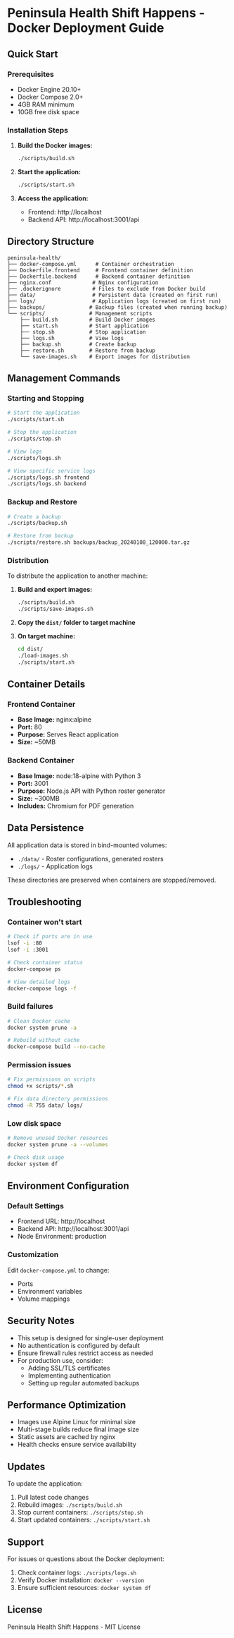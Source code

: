 # Peninsula Health Shift Happens - Docker Deployment Guide

## Quick Start

### Prerequisites
- Docker Engine 20.10+ 
- Docker Compose 2.0+
- 4GB RAM minimum
- 10GB free disk space

### Installation Steps

1. **Build the Docker images:**
   ```bash
   ./scripts/build.sh
   ```

2. **Start the application:**
   ```bash
   ./scripts/start.sh
   ```

3. **Access the application:**
   - Frontend: http://localhost
   - Backend API: http://localhost:3001/api

## Directory Structure

```
peninsula-health/
├── docker-compose.yml      # Container orchestration
├── Dockerfile.frontend     # Frontend container definition
├── Dockerfile.backend      # Backend container definition
├── nginx.conf             # Nginx configuration
├── .dockerignore          # Files to exclude from Docker build
├── data/                  # Persistent data (created on first run)
├── logs/                  # Application logs (created on first run)
├── backups/              # Backup files (created when running backup)
└── scripts/              # Management scripts
    ├── build.sh          # Build Docker images
    ├── start.sh          # Start application
    ├── stop.sh           # Stop application
    ├── logs.sh           # View logs
    ├── backup.sh         # Create backup
    ├── restore.sh        # Restore from backup
    └── save-images.sh    # Export images for distribution
```

## Management Commands

### Starting and Stopping

```bash
# Start the application
./scripts/start.sh

# Stop the application
./scripts/stop.sh

# View logs
./scripts/logs.sh

# View specific service logs
./scripts/logs.sh frontend
./scripts/logs.sh backend
```

### Backup and Restore

```bash
# Create a backup
./scripts/backup.sh

# Restore from backup
./scripts/restore.sh backups/backup_20240108_120000.tar.gz
```

### Distribution

To distribute the application to another machine:

1. **Build and export images:**
   ```bash
   ./scripts/build.sh
   ./scripts/save-images.sh
   ```

2. **Copy the `dist/` folder to target machine**

3. **On target machine:**
   ```bash
   cd dist/
   ./load-images.sh
   ./scripts/start.sh
   ```

## Container Details

### Frontend Container
- **Base Image:** nginx:alpine
- **Port:** 80
- **Purpose:** Serves React application
- **Size:** ~50MB

### Backend Container
- **Base Image:** node:18-alpine with Python 3
- **Port:** 3001
- **Purpose:** Node.js API with Python roster generator
- **Size:** ~300MB
- **Includes:** Chromium for PDF generation

## Data Persistence

All application data is stored in bind-mounted volumes:
- `./data/` - Roster configurations, generated rosters
- `./logs/` - Application logs

These directories are preserved when containers are stopped/removed.

## Troubleshooting

### Container won't start
```bash
# Check if ports are in use
lsof -i :80
lsof -i :3001

# Check container status
docker-compose ps

# View detailed logs
docker-compose logs -f
```

### Build failures
```bash
# Clean Docker cache
docker system prune -a

# Rebuild without cache
docker-compose build --no-cache
```

### Permission issues
```bash
# Fix permissions on scripts
chmod +x scripts/*.sh

# Fix data directory permissions
chmod -R 755 data/ logs/
```

### Low disk space
```bash
# Remove unused Docker resources
docker system prune -a --volumes

# Check disk usage
docker system df
```

## Environment Configuration

### Default Settings
- Frontend URL: http://localhost
- Backend API: http://localhost:3001/api
- Node Environment: production

### Customization
Edit `docker-compose.yml` to change:
- Ports
- Environment variables
- Volume mappings

## Security Notes

- This setup is designed for single-user deployment
- No authentication is configured by default
- Ensure firewall rules restrict access as needed
- For production use, consider:
  - Adding SSL/TLS certificates
  - Implementing authentication
  - Setting up regular automated backups

## Performance Optimization

- Images use Alpine Linux for minimal size
- Multi-stage builds reduce final image size
- Static assets are cached by nginx
- Health checks ensure service availability

## Updates

To update the application:

1. Pull latest code changes
2. Rebuild images: `./scripts/build.sh`
3. Stop current containers: `./scripts/stop.sh`
4. Start updated containers: `./scripts/start.sh`

## Support

For issues or questions about the Docker deployment:
1. Check container logs: `./scripts/logs.sh`
2. Verify Docker installation: `docker --version`
3. Ensure sufficient resources: `docker system df`

## License

Peninsula Health Shift Happens - MIT License